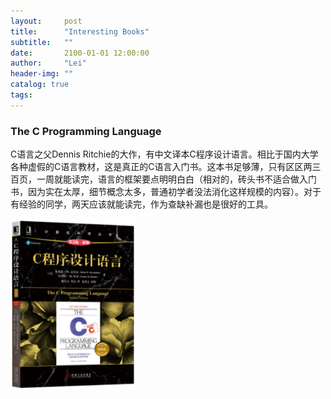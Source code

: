 ```yaml
---
layout:     post
title:      "Interesting Books"
subtitle:   ""
date:       2100-01-01 12:00:00
author:     "Lei"
header-img: ""
catalog: true
tags:
---
```


### The C Programming Language

C语言之父Dennis Ritchie的大作，有中文译本C程序设计语言。相比于国内大学各种虚假的C语言教材，这是真正的C语言入门书。这本书足够薄，只有区区两三百页，一周就能读完，语言的框架要点明明白白（相对的，砖头书不适合做入门书，因为实在太厚，细节概念太多，普通初学者没法消化这样规模的内容）。对于有经验的同学，两天应该就能读完，作为查缺补漏也是很好的工具。

<img src="/img/2100-01-01-books/1_c_language.png" width="200"/>